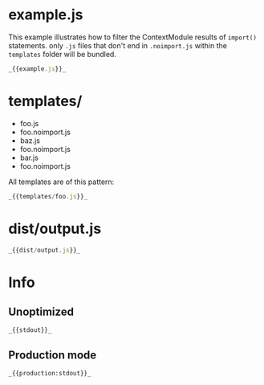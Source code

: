 # example.js

This example illustrates how to filter the ContextModule results of `import()` statements. only `.js` files that don't
end in `.noimport.js` within the `templates` folder will be bundled.

```javascript
_{{example.js}}_
```

# templates/

- foo.js
- foo.noimport.js
- baz.js
- foo.noimport.js
- bar.js
- foo.noimport.js

All templates are of this pattern:

```javascript
_{{templates/foo.js}}_
```

# dist/output.js

```javascript
_{{dist/output.js}}_
```

# Info

## Unoptimized

```
_{{stdout}}_
```

## Production mode

```
_{{production:stdout}}_
```
